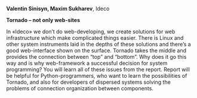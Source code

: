 **Valentin Sinisyn, Maxim Sukharev**, Ideco

**Tornado – not only web-sites**

In «Ideco» we don’t do web-developing, we create solutions for web infrastructure which make complicated things easier. There is Linux and other system instruments laid in the depths of these solutions and there’s a good web-interface shown on the surface. Tornado takes the middle  and provides the connection between “top” and “bottom”. Why does it go this way and is why web-framework a successful decision for system programming? You will learn all of these issues from the report. Report will be helpful for Python-programmers, who want to learn the possibilities of Tornado, and also for developers of dispersed systems solving the problems of connection organization between components.


